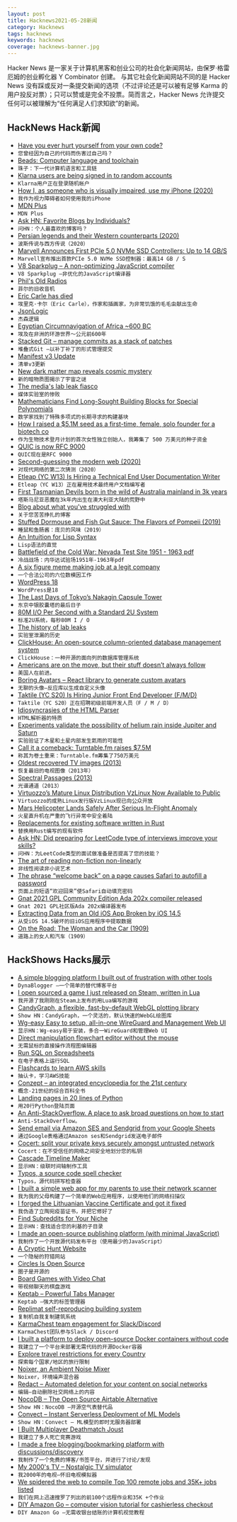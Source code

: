 ```yaml
---
layout: post
title: Hacknews2021-05-28新闻
category: Hacknews
tags: hacknews
keywords: hacknews
coverage: hacknews-banner.jpg
---
```


Hacker News 是一家关于计算机黑客和创业公司的社会化新闻网站，由保罗·格雷厄姆的创业孵化器 Y Combinator 创建。
与其它社会化新闻网站不同的是 Hacker News 没有踩或反对一条提交新闻的选项（不过评论还是可以被有足够 Karma 的用户投反对票）；只可以赞或是完全不投票。简而言之，Hacker News 允许提交任何可以被理解为“任何满足人们求知欲”的新闻。

## HackNews Hack新闻


- [Have you ever hurt yourself from your own code?](https://blog.nikitas.link/have-you-ever-hurt-yourself-from-your-own-code)
- `您曾经因为自己的代码而伤害过自己吗？`
- [Beads: Computer language and toolchain](https://beadslang.org/the-beads-project)
- `珠子：下一代计算机语言和工具链`
- [Klarna users are being signed in to random accounts](https://twitter.com/esraefe/status/1397842160607711232)
- `Klarna用户正在登录随机帐户`
- [How I, as someone who is visually impaired, use my iPhone (2020)](https://twitter.com/Kristy_Viers/status/1287189581926981634)
- `我作为视力障碍者如何使用我的iPhone`
- [MDN Plus](https://developer.mozilla.org/en/plus)
- `MDN Plus`
- [Ask HN: Favorite Blogs by Individuals?](item?id=27302195)
- `问HN：个人最喜欢的博客吗？`
- [Persian legends and their Western counterparts (2020)](https://www.tor.com/2020/07/06/5-persian-legends-and-their-western-counterparts/)
- `波斯传说与西方传说（2020）`
- [Marvell Announces First PCIe 5.0 NVMe SSD Controllers: Up to 14 GB/S](https://www.anandtech.com/show/16703/marvell-announces-first-pcie-50-nvme-ssd-controllers)
- `Marvell宣布推出首款PCIe 5.0 NVMe SSD控制器：最高14 GB / S`
- [V8 Sparkplug – A non-optimizing JavaScript compiler](https://v8.dev/blog/sparkplug)
- `V8 Sparkplug –非优化的JavaScript编译器`
- [Phil's Old Radios](https://antiqueradio.org/welcome.htm)
- `菲尔的旧收音机`
- [Eric Carle has died](https://www.washingtonpost.com/local/obituaries/eric-carle-dead/2021/05/26/cbb39414-2234-11e4-8593-da634b334390_story.html)
- `埃里克·卡尔（Eric Carle），作家和插画家，为非常饥饿的毛毛虫献出生命`
- [JsonLogic](https://jsonlogic.com/)
- `杰森逻辑`
- [Egyptian Circumnavigation of Africa ~600 BC](https://www.livius.org/sources/content/herodotus/herodotus-on-the-first-circumnavigation-of-africa/)
- `埃及在非洲的环游世界〜公元前600年`
- [Stacked Git – manage commits as a stack of patches](https://stacked-git.github.io/)
- `堆叠式Git –以补丁补丁的形式管理提交`
- [Manifest v3 Update](https://blog.mozilla.org/addons/2021/05/27/manifest-v3-update/)
- `清单v3更新`
- [New dark matter map reveals cosmic mystery](https://www.bbc.com/news/science-environment-57244708)
- `新的暗物质图揭示了宇宙之谜`
- [The media's lab leak fiasco](https://www.slowboring.com/p/the-medias-lab-leak-fiasco)
- `媒体实验室的惨败`
- [Mathematicians Find Long-Sought Building Blocks for Special Polynomials](https://www.quantamagazine.org/mathematicians-find-polynomial-building-blocks-hilbert-sought-20210525)
- `数学家找到了特殊多项式的长期寻求的构建基块`
- [How I raised a $5.1M seed as a first-time, female, solo founder for a biotech co](https://www.celinehh.com/seed-raise-how-to)
- `作为生物技术登月计划的首次女性独立创始人，我筹集了 500 万美元的种子资金`
- [QUIC is now RFC 9000](https://www.fastly.com/blog/quic-is-now-rfc-9000)
- `QUIC现在是RFC 9000`
- [Second-guessing the modern web (2020)](https://macwright.com/2020/05/10/spa-fatigue.html)
- `对现代网络的第二次猜测（2020）`
- [Etleap (YC W13) Is Hiring a Technical End User Documentation Writer](item?id=27310586)
- `Etleap（YC W13）正在雇用技术最终用户文档编写者`
- [First Tasmanian Devils born in the wild of Australia mainland in 3k years](https://www.reuters.com/world/asia-pacific/first-tasmanian-devils-born-wild-australia-mainland-3000-years-2021-05-26/)
- `塔斯马尼亚恶魔在3k年内出生在澳大利亚大陆的荒野中`
- [Blog about what you've struggled with](https://jvns.ca/blog/2021/05/24/blog-about-what-you-ve-struggled-with/)
- `关于您苦苦挣扎的博客`
- [Stuffed Dormouse and Fish Gut Sauce: The Flavors of Pompeii (2019)](https://www.nytimes.com/2019/08/07/arts/design/rome-food-last-supper-in-pompeii.html)
- `睡鼠和鱼肠酱：庞贝的风味（2019）`
- [An Intuition for Lisp Syntax](https://stopa.io/post/265?repost=true)
- `Lisp语法的直觉`
- [Battlefield of the Cold War: Nevada Test Site 1951 - 1963 pdf](https://www.osti.gov/opennet/servlets/purl/969352.pdf)
- `冷战战场：内华达试验场1951年-1963年pdf`
- [A six figure meme making job at a legit company](https://twitter.com/nateliason/status/1397719837204418561)
- `一个合法公司的六位数模因工作`
- [WordPress 18](https://ma.tt/2021/05/wordpress-18/)
- `WordPress是18`
- [The Last Days of Tokyo’s Nakagin Capsule Tower](https://japan-forward.com/goodbye-to-the-future-the-last-days-of-tokyos-nakagin-capsule-tower/)
- `东京中银胶囊塔的最后日子`
- [80M I/O Per Second with a Standard 2U System](https://spdk.io/news/2021/05/06/nvme-80m-iops/)
- `标准2U系统，每秒80M I / O`
- [The history of lab leaks](https://www.bloomberg.com/opinion/articles/2021-05-27/covid-19-and-lab-leak-history-smallpox-h1n1-sars)
- `实验室泄漏的历史`
- [ClickHouse: An open-source column-oriented database management system](https://github.com/ClickHouse/ClickHouse)
- `ClickHouse：一种开源的面向列的数据库管理系统`
- [Americans are on the move, but their stuff doesn’t always follow](https://www.wsj.com/articles/americans-are-on-the-move-their-stuff-doesnt-always-follow-11622050745)
- `美国人在前进。`
- [Boring Avatars – React library to generate custom avatars](https://boringavatars.com/)
- `无聊的头像–反应库以生成自定义头像`
- [Taktile (YC S20) Is Hiring Junior Front End Developer (F/M/D)](https://www.workatastartup.com/jobs/44231)
- `Taktile（YC S20）正在招聘初级前端开发人员（F / M / D）`
- [Idiosyncrasies of the HTML Parser](https://htmlparser.info/)
- `HTML解析器的特质`
- [Experiments validate the possibility of helium rain inside Jupiter and Saturn](https://phys.org/news/2021-05-validate-possibility-helium-jupiter-saturn.html)
- `实验验证了木星和土星内部发生氦雨的可能性`
- [Call it a comeback: Turntable.fm raises $7.5M](https://techcrunch.com/2021/05/25/call-it-a-comeback-turntable-fm-raises-7-5m/)
- `称其为卷土重来：Turntable.fm筹集了750万美元`
- [Oldest recovered TV images (2013)](http://www.tvdawn.com/earliest-tv/phonovision-experiments-1927-28/the-recovered-images/)
- `恢复最旧的电视图像（2013年）`
- [Spectral Passages (2013)](http://theappendix.net/issues/2013/4/spectral-passages)
- `光谱通道（2013）`
- [Virtuozzo’s Mature Linux Distribution VzLinux Now Available to Public](https://www.virtuozzo.com/connect/details/blog/view/virtuozzos-mature-linux-distribution-vzlinux-now-available-to-public.html)
- `Virtuozzo的成熟Linux发行版VzLinux现已向公众开放`
- [Mars Helicopter Lands Safely After Serious In-Flight Anomaly](https://spectrum.ieee.org/automaton/robotics/space-robots/mars-helicopter-lands-safely-after-serious-inflight-anomaly)
- `火星直升机在严重的飞行异常中安全着陆`
- [Replacements for existing software written in Rust](https://github.com/TaKO8Ki/awesome-rewrite-it-in-rust)
- `替换用Rust编写的现有软件`
- [Ask HN: Did preparing for LeetCode type of interviews improve your skills?](item?id=27312265)
- `问HN：为LeetCode类型的面试做准备是否提高了您的技能？`
- [The art of reading non-fiction non-linearly](https://revolutiontalk.substack.com/p/nonfiction)
- `非线性阅读非小说艺术`
- [The phrase “welcome back” on a page causes Safari to autofill a password](https://github.com/livewire-ui/spotlight/issues/25)
- `页面上的短语“欢迎回来”使Safari自动填充密码`
- [Gnat 2021 GPL Community Edition Ada 202x compiler released](https://www.adacore.com/download)
- `Gnat 2021 GPL社区版Ada 202x编译器发布`
- [Extracting Data from an Old iOS App Broken by iOS 14.5](https://tidbits.com/2021/05/20/extracting-data-from-an-old-ios-app-broken-by-ios-14-5/)
- `从受iOS 14.5破坏的旧iOS应用程序中提取数据`
- [On the Road: The Woman and the Car (1909)](https://publicdomainreview.org/collection/the-woman-and-the-car)
- `道路上的女人和汽车（1909）`


## HackShows Hacks展示

- [ A simple blogging platform I built out of frustration with other tools](https://www.dynablogger.com/)
- `DynaBlogger –一个简单的替代博客平台`
- [ I open sourced a game I just released on Steam, written in Lua](https://github.com/a327ex/SNKRX)
- `我开源了我刚刚在Steam上发布的用Lua编写的游戏`
- [ CandyGraph, a flexible, fast-by-default WebGL plotting library](https://github.com/wwwtyro/candygraph)
- `Show HN：CandyGraph，一个灵活的，默认快速的WebGL绘图库`
- [ Wg-easy Easy to setup, all-in-one WireGuard and Management Web UI](https://github.com/WeeJeWel/wg-easy/blob/master/README.md)
- `显示HN：Wg-easy易于安装，多合一WireGuard和管理Web UI`
- [ Direct manipulation flowchart editor without the mouse](https://www.knotend.com)
- `无需鼠标的直接操作流程图编辑器`
- [ Run SQL on Spreadsheets](https://spanrr.com/)
- `在电子表格上运行SQL`
- [ Flashcards to learn AWS skills](https://cloudbite.attejuvonen.fi/)
- `抽认卡，学习AWS技能`
- [ Conzept – an integrated encyclopedia for the 21st century](https://conze.pt/explore)
- `概念-21世纪的综合百科全书`
- [ Landing pages in 20 lines of Python](https://github.com/true3dco/splashgen)
- `用20行Python登陆页面`
- [ An Anti-StackOverflow. A place to ask broad questions on how to start](item?id=27262878)
- `Anti-StackOverflow。`
- [ Send email via Amazon SES and Sendgrid from your Google Sheets](https://www.sendsimple.app)
- `通过Google表格通过Amazon ses和Sendgrid发送电子邮件`
- [ Cocert: split your private keys securely amongst untrusted network](https://github.com/Dentrax/cocert)
- `Cocert：在不受信任的网络之间安全地划分您的私钥`
- [ Cascade Timeline Maker](https://cascade.page)
- `显示HN：级联时间轴制作工具`
- [ Typos, a source code spell checker](https://github.com/crate-ci/typos)
- `Typos，源代码拼写检查器`
- [ I built a simple web app for my parents to use their network scanner](https://github.com/babolivier/scanner)
- `我为我的父母构建了一个简单的Web应用程序，以使用他们的网络扫描仪`
- [ I forged the Lithuanian Vaccine Certificate and got it fixed](https://tadas.varanauskas.lt/posts/forging-lithuanian-vaccine-certificate)
- `我伪造了立陶宛疫苗证书，并把它修好了`
- [ Find Subreddits for Your Niche](https://www.findareddit.com/)
- `显示HN：查找适合您的利基的子目录`
- [ I made an open-source publishing platform (with minimal JavaScript)](https://zentrum.alles.cx/this-is-zentrum-mv9wfrw)
- `我制作了一个开放源代码发布平台（使用最少的JavaScript）`
- [ A Cryptic Hunt Website](item?id=27292022)
- `一个隐秘的狩猎网站`
- [ Circles Is Open Source](https://github.com/KombuchaPrivacy/circles-ios)
- `圈子是开源的`
- [ Board Games with Video Chat](item?id=27295004)
- `带视频聊天的棋盘游戏`
- [ Keptab – Powerful Tabs Manager](item?id=27292097)
- `Keptab –强大的标签管理器`
- [ Replimat self-reproducing building system](https://wiki.replimat.org/wiki/Main_Page)
- `复制机自我复制建筑系统`
- [ KarmaChest team engagement for Slack/Discord](https://github.com/jcraigk/karmachest)
- `KarmaChest团队参与Slack / Discord`
- [ I built a platform to deploy open-source Docker containers without code](item?id=27298379)
- `我建立了一个平台来部署无需代码的开源Docker容器`
- [ Explore travel restrictions for every Country](https://airheart.com/travel-bans)
- `探索每个国家/地区的旅行限制`
- [ Noixer, an Ambient Noise Mixer](https://abetusk.github.io/noixer/)
- `Noixer，环境噪声混合器`
- [ Redact – Automated deletion for your content on social networks](https://redact.dev/?hn)
- `编辑–自动删除社交网络上的内容`
- [ NocoDB – The Open Source Airtable Alternative](https://github.com/nocodb/nocodb)
- `Show HN：NocoDB –开源空气表替代品`
- [ Convect – Instant Serverless Deployment of ML Models](https://convect.ml)
- `Show HN：Convect – ML模型的即时无服务器部署`
- [ I Built Multiplayer Deathmatch Joust](https://joust.life/)
- `我建立了多人死亡竞赛游戏`
- [ I made a free blogging/bookmarking platform with discussions/discovery](http://wndr.xyz)
- `我制作了一个免费的博客/书签平台，并进行了讨论/发现`
- [ My 2000's TV – Nostalgic TV simulator](https://my00stv.com/)
- `我2000年的电视–怀旧电视模拟器`
- [ We spidered the web to compile Top 100 remote jobs and 35K+ jobs listed](https://remotists.com/top100_remotejobs/)
- `我们在网上迅速搜罗了列出的前100个远程作业和35K +个作业`
- [ DIY Amazon Go – computer vision tutorial for cashierless checkout](https://www.sbxrobotics.com/tutorial)
- `DIY Amazon Go –无需收银台结账的计算机视觉教程`

